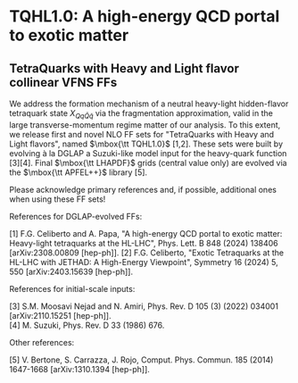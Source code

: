 # TQHL1.0: A high-energy QCD portal to exotic matter
## TetraQuarks with Heavy and Light flavor collinear VFNS FFs

We address the formation mechanism of a neutral heavy-light hidden-flavor tetraquark state $X_{Q q \bar Q \bar q}$ via the fragmentation approximation, valid in the large transverse-momentum regime matter of our analysis. To this extent, we release first and novel NLO FF sets for "TetraQuarks with Heavy and Light flavors", named $\mbox{\tt TQHL1.0}$ [1,2]. These sets were built by evolving à la DGLAP a Suzuki-like model input for the heavy-quark function [3][4]. Final $\mbox{\tt LHAPDF}$ grids (central value only) are evolved via the $\mbox{\tt APFEL++}$ library [5].

Please acknowledge primary references and, if possible, additional ones when using these FF sets!  
  

References for DGLAP-evolved FFs:

[1] F.G. Celiberto and A. Papa, "A high-energy QCD portal to exotic matter: Heavy-light tetraquarks at the HL-LHC", Phys. Lett. B 848 (2024) 138406 [arXiv:2308.00809 [hep-ph]]. 
[2] F.G. Celiberto, "Exotic Tetraquarks at the HL-LHC with JETHAD: A High-Energy Viewpoint", Symmetry 16 (2024) 5, 550 [arXiv:2403.15639 [hep-ph]]. 
  

References for initial-scale inputs:

[3] S.M. Moosavi Nejad and N. Amiri, Phys. Rev. D 105 (3) (2022) 034001 [arXiv:2110.15251 [hep-ph]].  
[4] M. Suzuki, Phys. Rev. D 33 (1986) 676.  


Other references:

[5] V. Bertone, S. Carrazza, J. Rojo, Comput. Phys. Commun. 185 (2014) 1647-1668 [arXiv:1310.1394 [hep-ph]].  
